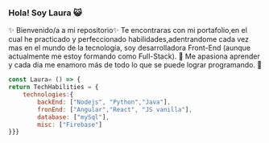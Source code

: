 ### Hola! Soy Laura 😺

:sparkles: Bienvenido/a a mi repositorio:sparkles: 
Te encontraras con mi portafolio,en el cual he practicado y perfeccionado habilidades,adentrandome cada vez mas en el mundo de la tecnología, soy desarrolladora Front-End (aunque actualmente me estoy formando como Full-Stack).
:rainbow: Me apasiona aprender y cada dia me enamoro más de todo lo que se puede lograr programando. :rainbow:

```javascript
const Laura= () => { 
return TechHabilities = {
    technologies:{
        backEnd: ["Nodejs", "Python","Java"],
        fronEnd: ["Angular","React", "JS vanilla"],
        database: ["mySql"],   
        misc: ["Firebase"] 
}}}
```
<!--
**carfolacam98/carfolacam98** is a ✨ _special_ ✨ repository because its `README.md` (this file) appears on your GitHub profile.

Here are some ideas to get you started:

- 🔭 I’m currently working on ...
- 🌱 I’m currently learning ...
- 👯 I’m looking to collaborate on ...
- 🤔 I’m looking for help with ...
- 💬 Ask me about ...
- 📫 How to reach me: ...
- 😄 Pronouns: ...
- ⚡ Fun fact: ...
-->
